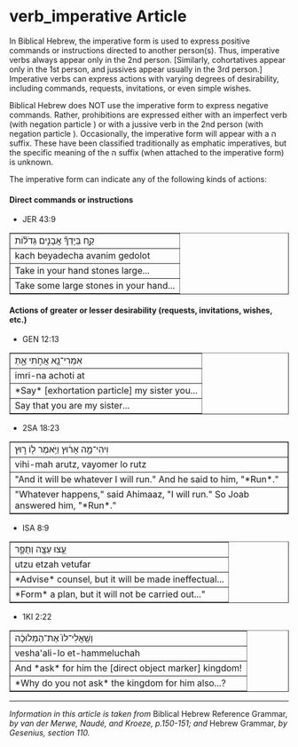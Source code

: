 # verb_imperative Article
In Biblical Hebrew, the imperative form is used to express positive commands or instructions directed to another person(s).  Thus, imperative verbs always appear only in the 2nd person.  [Similarly, cohortatives appear only in the 1st person, and jussives appear usually in the 3rd person.]  Imperative verbs can express actions with varying degrees of desirability, including commands, requests, invitations, or even simple wishes.

Biblical Hebrew does NOT use the imperative form to express negative commands.  Rather, prohibitions are expressed either with an imperfect verb (with negation particle ) or with a jussive verb in the 2nd person (with negation particle ).  Occasionally, the imperative form will appear with a ה suffix.  These have been classified traditionally as emphatic imperatives, but the specific meaning of the ה suffix (when attached to the imperative form) is unknown.

The imperative form can indicate any of the following kinds of actions:

#### Direct commands or instructions

* JER 43:9
<table border="1" class="docutils">
<colgroup>
<col width="100%" />
</colgroup>
<tbody valign="top">
<tr class="row-odd"><td>קַ֣ח בְּיָדְךָ֞ אֲבָנִ֣ים גְּדֹל֗וֹת</td>
</tr>
<tr class="row-even"><td>kach beyadecha avanim gedolot</td>
</tr>
<tr class="row-odd"><td>Take in your hand stones large...</td>
</tr>
<tr class="row-even"><td>Take some large stones in your hand...</td>
</tr>
</tbody>
</table>

#### Actions of greater or lesser desirability (requests, invitations, wishes, etc.)

* GEN 12:13
<table border="1" class="docutils">
<colgroup>
<col width="100%" />
</colgroup>
<tbody valign="top">
<tr class="row-odd"><td>אִמְרִי־נָ֖א אֲחֹ֣תִי אָ֑תְּ</td>
</tr>
<tr class="row-even"><td>imri-na achoti at</td>
</tr>
<tr class="row-odd"><td>*Say* [exhortation particle] my sister you...</td>
</tr>
<tr class="row-even"><td>Say that you are my sister...</td>
</tr>
</tbody>
</table>

* 2SA 18:23
<table border="1" class="docutils">
<colgroup>
<col width="100%" />
</colgroup>
<tbody valign="top">
<tr class="row-odd"><td> וִיהִי־מָ֣ה אָר֔וּץ וַיֹּ֥אמֶר ל֖וֹ ר֑וּץ</td>
</tr>
<tr class="row-even"><td>vihi-mah arutz, vayomer lo rutz</td>
</tr>
<tr class="row-odd"><td>"And it will be whatever I will run."  And he said to him, "*Run*."</td>
</tr>
<tr class="row-even"><td>"Whatever happens," said Ahimaaz, "I will run." So Joab answered him, "*Run*."</td>
</tr>
</tbody>
</table>

* ISA 8:9
<table border="1" class="docutils">
<colgroup>
<col width="100%" />
</colgroup>
<tbody valign="top">
<tr class="row-odd"><td> עֻ֥צוּ עֵצָ֖ה וְתֻפָ֑ר</td>
</tr>
<tr class="row-even"><td>utzu etzah vetufar</td>
</tr>
<tr class="row-odd"><td>*Advise* counsel, but it will be made ineffectual...</td>
</tr>
<tr class="row-even"><td>*Form* a plan, but it will not be carried out..."</td>
</tr>
</tbody>
</table>

* 1KI 2:22
<table border="1" class="docutils">
<colgroup>
<col width="100%" />
</colgroup>
<tbody valign="top">
<tr class="row-odd"><td>וְשַֽׁאֲלִי־לוֹ֙ אֶת־הַמְּלוּכָ֔ה</td>
</tr>
<tr class="row-even"><td>vesha'ali-lo et-hammeluchah</td>
</tr>
<tr class="row-odd"><td>And *ask* for him the [direct object marker] kingdom!</td>
</tr>
<tr class="row-even"><td>*Why do you not ask* the kingdom for him also...?</td>
</tr>
</tbody>
</table>

-----

*Information in this article is taken from* Biblical Hebrew Reference Grammar, *by van der Merwe, Naudé, and Kroeze, p.150-151; and* Hebrew Grammar, *by Gesenius, section 110.*